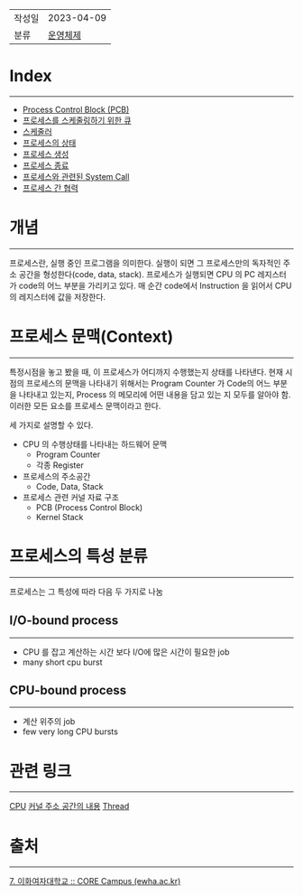 |               |                       |
|:--------------|:----------------------|
|  작성일          |  2023-04-09  |
|    분류         |         [운영체제](%EC%9A%B4%EC%98%81%EC%B2%B4%EC%A0%9C.md)              |

# Index
---
- [Process Control Block (PCB)](Process%20Control%20Block%20(PCB).md)
- [프로세스를  스케줄링하기 위한 큐](%ED%94%84%EB%A1%9C%EC%84%B8%EC%8A%A4%EB%A5%BC%20%20%EC%8A%A4%EC%BC%80%EC%A4%84%EB%A7%81%ED%95%98%EA%B8%B0%20%EC%9C%84%ED%95%9C%20%ED%81%90.md)
- [스케줄러](%EC%8A%A4%EC%BC%80%EC%A4%84%EB%9F%AC.md)
- [프로세스의 상태](%ED%94%84%EB%A1%9C%EC%84%B8%EC%8A%A4%EC%9D%98%20%EC%83%81%ED%83%9C.md)
- [프로세스 생성](%ED%94%84%EB%A1%9C%EC%84%B8%EC%8A%A4%20%EC%83%9D%EC%84%B1.md)
- [프로세스 종료](%ED%94%84%EB%A1%9C%EC%84%B8%EC%8A%A4%20%EC%A2%85%EB%A3%8C.md)
- [프로세스와 관련된 System Call](%ED%94%84%EB%A1%9C%EC%84%B8%EC%8A%A4%EC%99%80%20%EA%B4%80%EB%A0%A8%EB%90%9C%20System%20Call.md)
- [프로세스 간 협력](%ED%94%84%EB%A1%9C%EC%84%B8%EC%8A%A4%20%EA%B0%84%20%ED%98%91%EB%A0%A5.md)

# 개념
---
프로세스란, 실행 중인 프로그램을 의미한다. 실행이 되면 그 프로세스만의 독자적인 주소 공간을 형성한다(code, data, stack). 프로세스가 실행되면 CPU 의 PC 레지스터가 code의 어느 부분을 가리키고 있다. 매 순간 code에서 Instruction 을 읽어서 CPU 의 레지스터에 값을 저장한다. 

# 프로세스 문맥(Context)
---
특정시점을 놓고 봤을 때, 이 프로세스가 어디까지 수행했는지 상태를 나타낸다. 
현재 시점의 프로세스의 문맥을 나타내기 위해서는 Program Counter 가 Code의 어느 부분을 나타내고 있는지, Process 의 메모리에 어떤 내용을 담고 있는 지 모두를 알아야 함. 이러한 모든 요소를 프로세스 문맥이라고 한다.

세 가지로 설명할 수 있다.
- CPU 의 수행상태를 나타내는 하드웨어 문맥
	- Program Counter
	- 각종 Register
- 프로세스의 주소공간
	- Code, Data, Stack
- 프로세스 관련 커널 자료 구조
	- PCB (Process Control Block)
	- Kernel Stack

# 프로세스의 특성 분류
---
프로세스는 그 특성에 따라 다음 두 가지로 나눔

## I/O-bound process
---
- CPU 를 잡고 계산하는 시간 보다 I/O에 많은 시간이 필요한 job
- many short cpu burst

## CPU-bound process
---
- 계산 위주의 job
- few very long CPU bursts


# 관련 링크
---
[CPU](CPU.md)
[커널 주소 공간의 내용](%EC%BB%A4%EB%84%90%20%EC%A3%BC%EC%86%8C%20%EA%B3%B5%EA%B0%84%EC%9D%98%20%EB%82%B4%EC%9A%A9.md)
[Thread](Thread.md)


# 출처
---
[7. 이화여자대학교 :: CORE Campus (ewha.ac.kr)](https://core.ewha.ac.kr/publicview/C0101020140318134023355997?vmode=f)